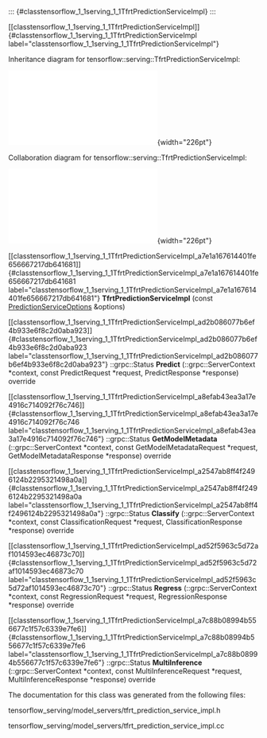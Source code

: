 ::: {#classtensorflow_1_1serving_1_1TfrtPredictionServiceImpl}
:::

[\[classtensorflow\_1\_1serving\_1\_1TfrtPredictionServiceImpl\]]{#classtensorflow_1_1serving_1_1TfrtPredictionServiceImpl
label="classtensorflow_1_1serving_1_1TfrtPredictionServiceImpl"}

Inheritance diagram for tensorflow::serving::TfrtPredictionServiceImpl:

![image](classtensorflow_1_1serving_1_1TfrtPredictionServiceImpl__inherit__graph.pdf){width="226pt"}

Collaboration diagram for
tensorflow::serving::TfrtPredictionServiceImpl:

![image](classtensorflow_1_1serving_1_1TfrtPredictionServiceImpl__coll__graph.pdf){width="226pt"}

[\[classtensorflow\_1\_1serving\_1\_1TfrtPredictionServiceImpl\_a7e1a167614401fe656667217db641681\]]{#classtensorflow_1_1serving_1_1TfrtPredictionServiceImpl_a7e1a167614401fe656667217db641681
label="classtensorflow_1_1serving_1_1TfrtPredictionServiceImpl_a7e1a167614401fe656667217db641681"}
**TfrtPredictionServiceImpl** (const
[PredictionServiceOptions](#structtensorflow_1_1serving_1_1PredictionServiceOptions)
&options)

[\[classtensorflow\_1\_1serving\_1\_1TfrtPredictionServiceImpl\_ad2b086077b6ef4b933e6f8c2d0aba923\]]{#classtensorflow_1_1serving_1_1TfrtPredictionServiceImpl_ad2b086077b6ef4b933e6f8c2d0aba923
label="classtensorflow_1_1serving_1_1TfrtPredictionServiceImpl_ad2b086077b6ef4b933e6f8c2d0aba923"}
::grpc::Status **Predict** (::grpc::ServerContext $\ast$context, const
PredictRequest $\ast$request, PredictResponse $\ast$response) override

[\[classtensorflow\_1\_1serving\_1\_1TfrtPredictionServiceImpl\_a8efab43ea3a17e4916c714092f76c746\]]{#classtensorflow_1_1serving_1_1TfrtPredictionServiceImpl_a8efab43ea3a17e4916c714092f76c746
label="classtensorflow_1_1serving_1_1TfrtPredictionServiceImpl_a8efab43ea3a17e4916c714092f76c746"}
::grpc::Status **GetModelMetadata** (::grpc::ServerContext
$\ast$context, const GetModelMetadataRequest $\ast$request,
GetModelMetadataResponse $\ast$response) override

[\[classtensorflow\_1\_1serving\_1\_1TfrtPredictionServiceImpl\_a2547ab8ff4f2496124b2295321498a0a\]]{#classtensorflow_1_1serving_1_1TfrtPredictionServiceImpl_a2547ab8ff4f2496124b2295321498a0a
label="classtensorflow_1_1serving_1_1TfrtPredictionServiceImpl_a2547ab8ff4f2496124b2295321498a0a"}
::grpc::Status **Classify** (::grpc::ServerContext $\ast$context, const
ClassificationRequest $\ast$request, ClassificationResponse
$\ast$response) override

[\[classtensorflow\_1\_1serving\_1\_1TfrtPredictionServiceImpl\_ad52f5963c5d72af1014593ec46873c70\]]{#classtensorflow_1_1serving_1_1TfrtPredictionServiceImpl_ad52f5963c5d72af1014593ec46873c70
label="classtensorflow_1_1serving_1_1TfrtPredictionServiceImpl_ad52f5963c5d72af1014593ec46873c70"}
::grpc::Status **Regress** (::grpc::ServerContext $\ast$context, const
RegressionRequest $\ast$request, RegressionResponse $\ast$response)
override

[\[classtensorflow\_1\_1serving\_1\_1TfrtPredictionServiceImpl\_a7c88b08994b556677c1f57c6339e7fe6\]]{#classtensorflow_1_1serving_1_1TfrtPredictionServiceImpl_a7c88b08994b556677c1f57c6339e7fe6
label="classtensorflow_1_1serving_1_1TfrtPredictionServiceImpl_a7c88b08994b556677c1f57c6339e7fe6"}
::grpc::Status **MultiInference** (::grpc::ServerContext $\ast$context,
const MultiInferenceRequest $\ast$request, MultiInferenceResponse
$\ast$response) override

The documentation for this class was generated from the following files:

tensorflow\_serving/model\_servers/tfrt\_prediction\_service\_impl.h

tensorflow\_serving/model\_servers/tfrt\_prediction\_service\_impl.cc
